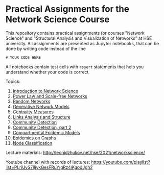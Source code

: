 # Practical Assignments for the Network Science Course

This repository contains practical assignments for courses "Network Science" and "Structural Analysis and Visualization of Networks" at HSE university. All assignments are presented as Jupyter notebooks, that can be done by writing code instead of the line 
```
# YOUR CODE HERE
```
All notebooks contain test cells with `assert` statements that help you understand whether your code is correct.

Topics:
1. [Introduction to Network Science](assignment_intro)
2. [Power Law and Scale-free Networks](assignment_power_law)
3. [Random Networks](assignment_random_networks)
4. [Generative Network Models](assignment_generative_network_models)
5. [Centrality Measures](assignment_centrality_measures)
6. [Links Analysis and Structure](assignment_link_structure)
7. [Community Detection](assignment_communities)
8. [Community Detection, part 2](assignment_communities_2)
9. [Compartmental Epidemic Models](assignment_compartmental_epidemics)
10. [Epidemics on Graphs](assignment_epidemics_on_graphs)
11. [Node Classification](assignment_node_classification)

Lecture materials: http://leonidzhukov.net/hse/2021/networkscience/

Youtube channel with records of lectures: https://youtube.com/playlist?list=PLriUvS7IljvkGesFRuYjqRz4lKgodJgh2
